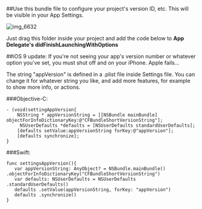 ##Use this bundle file to configure your project's version ID, etc. This will be visible in your App Settings. 

![img_6632](https://cloud.githubusercontent.com/assets/724536/8616480/e0d9a550-26fb-11e5-94c7-01ed6e6ee9b9.png)

Just drag this folder inside your project and add the code below to **App Delegate's didFinishLaunchingWithOptions**

##iOS 9 update:
If you're not seeing your app's version number or whatever option you've set, you must shut off and on your iPhone. Apple fails...

The string "appVersion" is defined in a .plist file inside Settings file. You can change it for whatever string you like, and add more features, for example to show more info, or actions.

###Objective-C:


    - (void)settingAppVersion{
        NSString * appVersionString = [[NSBundle mainBundle] objectForInfoDictionaryKey:@"CFBundleShortVersionString"];
         NSUserDefaults *defaults = [NSUserDefaults standardUserDefaults];
        [defaults setValue:appVersionString forKey:@"appVersion"];
        [defaults synchronize];
    }


###Swift:

    func settingsAppVersion(){
       var appVersionString: AnyObject? = NSBundle.mainBundle() .objectForInfoDictionaryKey("CFBundleShortVersionString")
       var defaults: NSUserDefaults = NSUserDefaults .standardUserDefaults()
       defaults .setValue(appVersionString, forKey: "appVersion")
       defaults .synchronize()
    }
